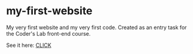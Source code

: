 # my-first-website
My very first website and my very first code.
Created as an entry task for the Coder's Lab front-end course.

See it here: [CLICK](http://first-code-ever.olagjd.com/)

